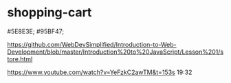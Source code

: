 # shopping-cart

#5E8E3E;
#95BF47;

https://github.com/WebDevSimplified/Introduction-to-Web-Development/blob/master/Introduction%20to%20JavaScript/Lesson%201/store.html

https://www.youtube.com/watch?v=YeFzkC2awTM&t=153s
19:32